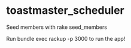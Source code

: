 # toastmaster_scheduler

Seed members with rake seed_members

Run bundle exec rackup -p 3000 to run the app!
